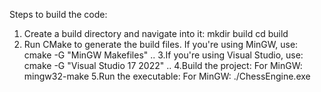 Steps to build the code: 
1. Create a build directory and navigate into it:
   mkdir build
   cd build
2. Run CMake to generate the build files. If you're using MinGW, use:
   cmake -G "MinGW Makefiles" ..
3.If you're using Visual Studio, use:
   cmake -G "Visual Studio 17 2022" ..
4.Build the project:
  For MinGW:
  mingw32-make
5.Run the executable:
  For MinGW:
  ./ChessEngine.exe
